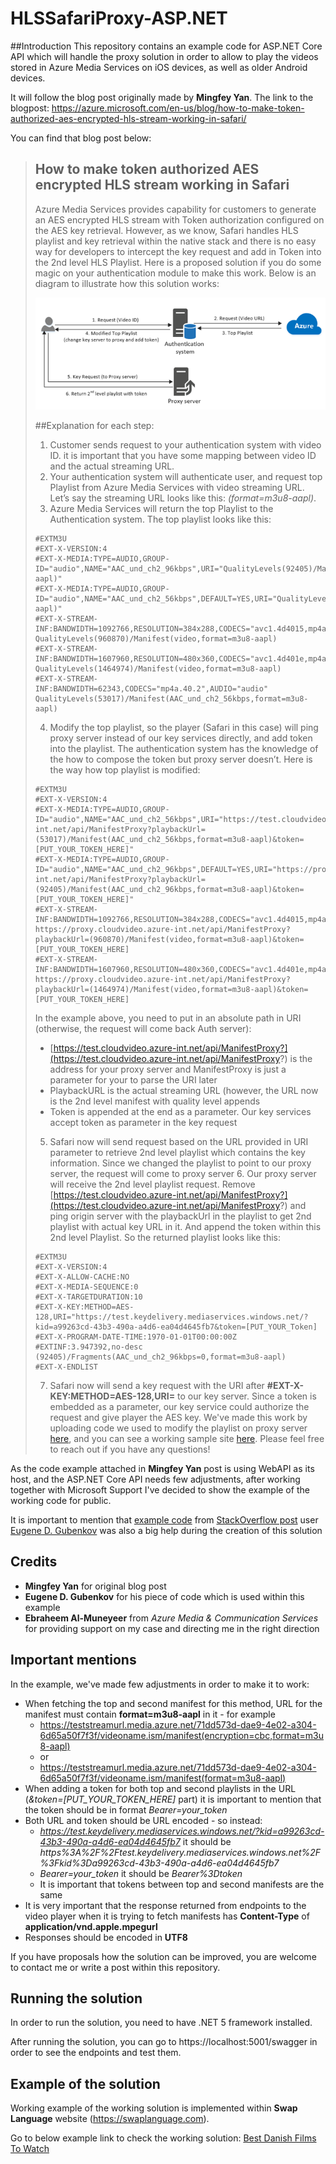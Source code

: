 # HLSSafariProxy-ASP.NET

##Introduction
This repository contains an example code for ASP.NET Core API which will handle the proxy solution in order to allow to play the videos stored in Azure Media Services on iOS devices, as well as older Android devices.

It will follow the blog post originally made by **Mingfey Yan**. The link to the blogpost: https://azure.microsoft.com/en-us/blog/how-to-make-token-authorized-aes-encrypted-hls-stream-working-in-safari/

You can find that blog post below:

> ## How to make token authorized AES encrypted HLS stream working in Safari
> Azure Media Services provides capability for customers to generate an AES encrypted HLS stream with Token authorization configured on the AES key retrieval. However, as we know, Safari handles HLS playlist and key retrieval within the native stack and there is no easy way for developers to intercept the key request and add in Token into the 2nd level HLS Playlist. Here is a proposed solution if you do some magic on your authentication module to make this work. Below is an diagram to illustrate how this solution works:
> 
> 
> ![GitHub Logo](./architecture_thumb.png)
>
> ##Explanation for each step:
> 1. Customer sends request to your authentication system with video ID. it is important that you have some mapping between video ID and the actual streaming URL.
> 2. Your authentication system will authenticate user, and request top Playlist from Azure Media Services with video streaming URL. Let’s say the streaming URL looks like this: *(format=m3u8-aapl)*.
> 3. Azure Media Services will return the top Playlist to the Authentication system. The top playlist looks like this:
> ```
> #EXTM3U
> #EXT-X-VERSION:4
> #EXT-X-MEDIA:TYPE=AUDIO,GROUP-ID="audio",NAME="AAC_und_ch2_96kbps",URI="QualityLevels(92405)/Manifest(AAC_und_ch2_96kbps,format=m3u8-aapl)"
> #EXT-X-MEDIA:TYPE=AUDIO,GROUP-ID="audio",NAME="AAC_und_ch2_56kbps",DEFAULT=YES,URI="QualityLevels(53017)/Manifest(AAC_und_ch2_56kbps,format=m3u8-aapl)"
> #EXT-X-STREAM-INF:BANDWIDTH=1092766,RESOLUTION=384x288,CODECS="avc1.4d4015,mp4a.40.2",AUDIO="audio"
> QualityLevels(960870)/Manifest(video,format=m3u8-aapl)
> #EXT-X-STREAM-INF:BANDWIDTH=1607960,RESOLUTION=480x360,CODECS="avc1.4d401e,mp4a.40.2",AUDIO="audio"
> QualityLevels(1464974)/Manifest(video,format=m3u8-aapl)
> #EXT-X-STREAM-INF:BANDWIDTH=62343,CODECS="mp4a.40.2",AUDIO="audio"
> QualityLevels(53017)/Manifest(AAC_und_ch2_56kbps,format=m3u8-aapl)
> ```
> 4. Modify the top playlist, so the player (Safari in this case) will ping proxy server instead of our key services directly, and add token into the playlist. The authentication system has the knowledge of the how to compose the token but proxy server doesn’t. Here is the way how top playlist is modified:
> ```
> #EXTM3U
> #EXT-X-VERSION:4
> #EXT-X-MEDIA:TYPE=AUDIO,GROUP-ID="audio",NAME="AAC_und_ch2_56kbps",URI="https://test.cloudvideo.azure-int.net/api/ManifestProxy?playbackUrl=(53017)/Manifest(AAC_und_ch2_56kbps,format=m3u8-aapl)&token=[PUT_YOUR_TOKEN_HERE]"
> #EXT-X-MEDIA:TYPE=AUDIO,GROUP-ID="audio",NAME="AAC_und_ch2_96kbps",DEFAULT=YES,URI="https://proxy.cloudvideo.azure-int.net/api/ManifestProxy?playbackUrl=(92405)/Manifest(AAC_und_ch2_96kbps,format=m3u8-aapl)&token=[PUT_YOUR_TOKEN_HERE]"
> #EXT-X-STREAM-INF:BANDWIDTH=1092766,RESOLUTION=384x288,CODECS="avc1.4d4015,mp4a.40.2",AUDIO="audio"
> https://proxy.cloudvideo.azure-int.net/api/ManifestProxy?playbackUrl=(960870)/Manifest(video,format=m3u8-aapl)&token=[PUT_YOUR_TOKEN_HERE]
> #EXT-X-STREAM-INF:BANDWIDTH=1607960,RESOLUTION=480x360,CODECS="avc1.4d401e,mp4a.40.2",AUDIO="audio"
> https://proxy.cloudvideo.azure-int.net/api/ManifestProxy?playbackUrl=(1464974)/Manifest(video,format=m3u8-aapl)&token=[PUT_YOUR_TOKEN_HERE]
> ```
> In the example above, you need to put in an absolute path in URI (otherwise, the request will come back Auth server):
> * [https://test.cloudvideo.azure-int.net/api/ManifestProxy?](https://test.cloudvideo.azure-int.net/api/ManifestProxy?) is the address for your proxy server and ManifestProxy is just a parameter for your to parse the URI later
> * PlaybackURL is the actual streaming URL (however, the URL now is the 2nd level manifest with quality level appends
> * Token is appended at the end as a parameter. Our key services accept token as parameter in the key request
> 5. Safari now will send  request based on the URL provided in URI parameter to retrieve 2nd level playlist which contains the key information. Since we changed the playlist to point to our proxy server, the request will come to proxy server 6. Our proxy server will receive the 2nd level playlist request. Remove [https://test.cloudvideo.azure-int.net/api/ManifestProxy?](https://test.cloudvideo.azure-int.net/api/ManifestProxy?) and ping origin server with the playbackUrl in the playlist to get 2nd playlist with actual key URL in it. And append the token within this 2nd level Playlist. So the returned playlist looks like this:
> ```
> #EXTM3U
> #EXT-X-VERSION:4
> #EXT-X-ALLOW-CACHE:NO
> #EXT-X-MEDIA-SEQUENCE:0
> #EXT-X-TARGETDURATION:10
> #EXT-X-KEY:METHOD=AES-128,URI="https://test.keydelivery.mediaservices.windows.net/?kid=a99263cd-43b3-490a-a4d6-ea04d4645fb7&token=[PUT_YOUR_Token]
> #EXT-X-PROGRAM-DATE-TIME:1970-01-01T00:00:00Z
> #EXTINF:3.947392,no-desc
> (92405)/Fragments(AAC_und_ch2_96kbps=0,format=m3u8-aapl)
> #EXT-X-ENDLIST
> ```
> 7. Safari now will send a key request with the URI after **#EXT-X-KEY:METHOD=AES-128,URI=** to our key server. Since a token is embedded as a parameter, our key service could authorize the request and give player the AES key. We've made this work by uploading code we used to modify the playlist on proxy server [here](https://github.com/AzureMediaServicesSamples/HLSSafariProxy), and you can see a working sample site [here](https://mingfeiy.azurewebsites.net/). Please feel free to reach out if you have any questions!

As the code example attached in **Mingfey Yan** post is using WebAPI as its host, and the ASP.NET Core API needs few adjustments, after working together with Microsoft Support I've decided to show the example of the working code for public.

It is important to mention that [example code](https://pastebin.com/kq7Zfw88) from [StackOverflow post](https://stackoverflow.com/questions/40506415/azure-media-player-does-not-work-with-aes-protection-on-iphone) user [Eugene D. Gubenkov](https://stackoverflow.com/users/1319147/eugene-d-gubenkov) was also a big help during the creation of this solution

## Credits
* **Mingfey Yan** for original blog post
* **Eugene D. Gubenkov** for his piece of code which is used within this example
* **Ebraheem Al-Muneyeer** from *Azure Media & Communication Services* for providing support on my case and directing me in the right direction

## Important mentions
In the example, we've made few adjustments in order to make it to work:
* When fetching the top and second manifest for this method, URL for the manifest must contain **format=m3u8-aapl** in it - for example 
  * https://teststreamurl.media.azure.net/71dd573d-dae9-4e02-a304-6d65a50f7f3f/videoname.ism/manifest(encryption=cbc,format=m3u8-aapl)
  * or
  * https://teststreamurl.media.azure.net/71dd573d-dae9-4e02-a304-6d65a50f7f3f/videoname.ism/manifest(format=m3u8-aapl)
* When adding a token for both top and second playlists in the URL (*&token=[PUT_YOUR_TOKEN_HERE]* part) it is important to mention that the token should be in format *Bearer=your_token*
* Both URL and token should be URL encoded - so instead:
    * *https://test.keydelivery.mediaservices.windows.net/?kid=a99263cd-43b3-490a-a4d6-ea04d4645fb7* it should be *https%3A%2F%2Ftest.keydelivery.mediaservices.windows.net%2F%3Fkid%3Da99263cd-43b3-490a-a4d6-ea04d4645fb7*
    * *Bearer=your_token* it should be *Bearer%3Dtoken*
    * It is important that tokens between top and second manifests are the same
* It is very important that the response returned from endpoints to the video player when it is trying to fetch manifests has **Content-Type** of **application/vnd.apple.mpegurl**
* Responses should be encoded in **UTF8**

If you have proposals how the solution can be improved, you are welcome to contact me or write a post within this repository.

## Running the solution
In order to run the solution, you need to have .NET 5 framework installed. 

After running the solution, you can go to https://localhost:5001/swagger in order to see the endpoints and test them.

## Example of the solution

Working example of the working solution is implemented within **Swap Language** website (https://swaplanguage.com).

Go to below example link to check the working solution:
[Best Danish Films To Watch](https://swaplanguage.com/online-lessons/single/bd45aaa6-a688-4516-2cce-08d9326171fa)